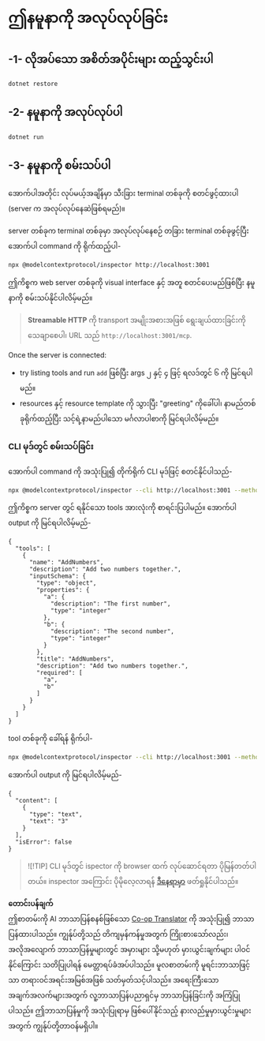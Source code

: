 <!--
CO_OP_TRANSLATOR_METADATA:
{
  "original_hash": "4eb6a48c54555c64b33c763fba3f2842",
  "translation_date": "2025-06-18T06:19:49+00:00",
  "source_file": "03-GettingStarted/06-http-streaming/solution/dotnet/README.md",
  "language_code": "my"
}
-->
# ဤနမူနာကို အလုပ်လုပ်ခြင်း

## -1- လိုအပ်သော အစိတ်အပိုင်းများ ထည့်သွင်းပါ

```bash
dotnet restore
```

## -2- နမူနာကို အလုပ်လုပ်ပါ

```bash
dotnet run
```

## -3- နမူနာကို စမ်းသပ်ပါ

အောက်ပါအတိုင်း လုပ်မယ့်အချိန်မှာ သီးခြား terminal တစ်ခုကို စတင်ဖွင့်ထားပါ (server က အလုပ်လုပ်နေဆဲဖြစ်ရမည်)။

server တစ်ခုက terminal တစ်ခုမှာ အလုပ်လုပ်နေစဉ် တခြား terminal တစ်ခုဖွင့်ပြီး အောက်ပါ command ကို ရိုက်ထည့်ပါ-

```bash
npx @modelcontextprotocol/inspector http://localhost:3001
```

ဤကိစ္စက web server တစ်ခုကို visual interface နှင့် အတူ စတင်ပေးမည်ဖြစ်ပြီး နမူနာကို စမ်းသပ်နိုင်ပါလိမ့်မည်။

> **Streamable HTTP** ကို transport အမျိုးအစားအဖြစ် ရွေးချယ်ထားခြင်းကို သေချာစေပါ၊ URL သည် `http://localhost:3001/mcp`.

Once the server is connected: 

- try listing tools and run `add` ဖြစ်ပြီး args ၂ နှင့် ၄ ဖြင့် ရလဒ်တွင် ၆ ကို မြင်ရပါမည်။
- resources နှင့် resource template ကို သွားပြီး "greeting" ကိုခေါ်ပါ၊ နာမည်တစ်ခုရိုက်ထည့်ပြီး သင့်ရဲ့နာမည်ပါသော မင်္ဂလာပါစာကို မြင်ရပါလိမ့်မည်။

### CLI မုဒ်တွင် စမ်းသပ်ခြင်း

အောက်ပါ command ကို အသုံးပြု၍ တိုက်ရိုက် CLI မုဒ်ဖြင့် စတင်နိုင်ပါသည်-

```bash 
npx @modelcontextprotocol/inspector --cli http://localhost:3001 --method tools/list
```

ဤကိစ္စက server တွင် ရနိုင်သော tools အားလုံးကို စာရင်းပြပါမည်။ အောက်ပါ output ကို မြင်ရပါလိမ့်မည်-

```text
{
  "tools": [
    {
      "name": "AddNumbers",
      "description": "Add two numbers together.",
      "inputSchema": {
        "type": "object",
        "properties": {
          "a": {
            "description": "The first number",
            "type": "integer"
          },
          "b": {
            "description": "The second number",
            "type": "integer"
          }
        },
        "title": "AddNumbers",
        "description": "Add two numbers together.",
        "required": [
          "a",
          "b"
        ]
      }
    }
  ]
}
```

tool တစ်ခုကို ခေါ်ရန် ရိုက်ပါ-

```bash
npx @modelcontextprotocol/inspector --cli http://localhost:3001 --method tools/call --tool-name AddNumbers --tool-arg a=1 --tool-arg b=2
```

အောက်ပါ output ကို မြင်ရပါလိမ့်မည်-

```text
{
  "content": [
    {
      "type": "text",
      "text": "3"
    }
  ],
  "isError": false
}
```

> ![!TIP]
> CLI မုဒ်တွင် ispector ကို browser ထက် လုပ်ဆောင်ရတာ ပိုမြန်တတ်ပါတယ်။
> inspector အကြောင်း ပိုမိုလေ့လာရန် [ဒီနေရာမှာ](https://github.com/modelcontextprotocol/inspector) ဖတ်ရှုနိုင်ပါသည်။

**တောင်းပန်ချက်**  
ဤစာတမ်းကို AI ဘာသာပြန်စနစ်ဖြစ်သော [Co-op Translator](https://github.com/Azure/co-op-translator) ကို အသုံးပြု၍ ဘာသာပြန်ထားပါသည်။ ကျွန်ုပ်တို့သည် တိကျမှန်ကန်မှုအတွက် ကြိုးစားသော်လည်း၊ အလိုအလျောက် ဘာသာပြန်မှုများတွင် အမှားများ သို့မဟုတ် မှားယွင်းချက်များ ပါဝင်နိုင်ကြောင်း သတိပြုပါရန် မေတ္တာရပ်ခံအပ်ပါသည်။ မူလစာတမ်းကို မူရင်းဘာသာဖြင့်သာ တရားဝင်အရင်းအမြစ်အဖြစ် သတ်မှတ်သင့်ပါသည်။ အရေးကြီးသော အချက်အလက်များအတွက် လူ့ဘာသာပြန်ပညာရှင်မှ ဘာသာပြန်ခြင်းကို အကြံပြုပါသည်။ ဤဘာသာပြန်မှုကို အသုံးပြုရာမှ ဖြစ်ပေါ်နိုင်သည့် နားလည်မှုမှားယွင်းမှုများအတွက် ကျွန်ုပ်တို့တာဝန်မရှိပါ။